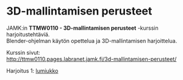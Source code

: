 # 3D-mallintamisen perusteet

JAMK:in **TTMW0110 - 3D-mallintamisen perusteet** -kurssin harjoitustehtäviä.  
Blender-ohjelman käytön opettelua ja 3D-mallintamisen harjoittelua.

Kurssin sivut:  
http://ttmw0110.pages.labranet.jamk.fi/3d-mallintamisen-perusteet/  

Harjoitus 1: [lumiukko](../master/Harjoitus%201)  
